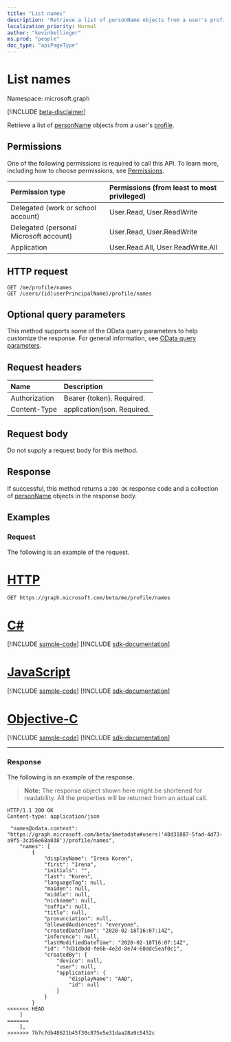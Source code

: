 ```yaml
---
title: "List names"
description: "Retrieve a list of personName objects from a user's profile."
localization_priority: Normal
author: "kevinbellinger"
ms.prod: "people"
doc_type: "apiPageType"
---
```


# List names

Namespace: microsoft.graph

[!INCLUDE [beta-disclaimer](../../includes/beta-disclaimer.md)]

Retrieve a list of [personName](../resources/personname.md) objects from a user's [profile](../resources/profile.md).

## Permissions

One of the following permissions is required to call this API. To learn more, including how to choose permissions, see [Permissions](/graph/permissions-reference).

| Permission type                        | Permissions (from least to most privileged)                                      |
|:---------------------------------------|:---------------------------------------------------------------------------------|
| Delegated (work or school account)     | User.Read, User.ReadWrite |
| Delegated (personal Microsoft account) | User.Read, User.ReadWrite |
| Application                            | User.Read.All, User.ReadWrite.All                            |

## HTTP request

<!-- { "blockType": "ignored" } -->

```http
GET /me/profile/names
GET /users/{id|userPrincipalName}/profile/names
```

## Optional query parameters

This method supports some of the OData query parameters to help customize the response. For general information, see [OData query parameters](/graph/query-parameters).

## Request headers

| Name           |Description                  |
|:---------------|:----------------------------|
| Authorization  | Bearer {token}. Required.   |
| Content-Type   | application/json. Required. |

## Request body

Do not supply a request body for this method.

## Response

If successful, this method returns a `200 OK` response code and a collection of [personName](../resources/personname.md) objects in the response body.

## Examples

### Request

The following is an example of the request.

# [HTTP](#tab/http)
<!-- {
  "blockType": "request",
  "name": "get_names"
}-->

```msgraph-interactive
GET https://graph.microsoft.com/beta/me/profile/names
```
# [C#](#tab/csharp)
[!INCLUDE [sample-code](../includes/snippets/csharp/get-names-csharp-snippets.md)]
[!INCLUDE [sdk-documentation](../includes/snippets/snippets-sdk-documentation-link.md)]

# [JavaScript](#tab/javascript)
[!INCLUDE [sample-code](../includes/snippets/javascript/get-names-javascript-snippets.md)]
[!INCLUDE [sdk-documentation](../includes/snippets/snippets-sdk-documentation-link.md)]

# [Objective-C](#tab/objc)
[!INCLUDE [sample-code](../includes/snippets/objc/get-names-objc-snippets.md)]
[!INCLUDE [sdk-documentation](../includes/snippets/snippets-sdk-documentation-link.md)]

---

### Response

The following is an example of the response.

> **Note:** The response object shown here might be shortened for readability. All the properties will be returned from an actual call.

<!-- {
  "blockType": "response",
  "truncated": true,
  "@odata.type": "microsoft.graph.personName",
  "isCollection": true
} -->

```http
HTTP/1.1 200 OK
Content-type: application/json

 "names@odata.context": "https://graph.microsoft.com/beta/$metadata#users('48d31887-5fad-4d73-a9f5-3c356e68a038')/profile/names",
    "names": [
        {
            "displayName": "Irena Koren",
            "first": "Irena",
            "initials": "",
            "last": "Koren",
            "languageTag": null,
            "maiden": null,
            "middle": null,
            "nickname": null,
            "suffix": null,
            "title": null,
            "pronunciation": null,
            "allowedAudiences": "everyone",
            "createdDateTime": "2020-02-18T16:07:14Z",
            "inference": null,
            "lastModifiedDateTime": "2020-02-18T16:07:14Z",
            "id": "7d31dbdd-fe6b-4e2d-8e74-60ddc5eaf0c1",
            "createdBy": {
                "device": null,
                "user": null,
                "application": {
                    "displayName": "AAD",
                    "id": null
                }
            }
        }
<<<<<<< HEAD
    ]
=======
    ],
>>>>>>> 7b7c7db48621b45f30c875e5e31daa28a9c5452c
```

<!-- uuid: 16cd6b66-4b1a-43a1-adaf-3a886856ed98
2019-02-04 14:57:30 UTC -->
<!-- {
  "type": "#page.annotation",
  "description": "List names",
  "keywords": "",
  "section": "documentation",
  "tocPath": ""
}-->
